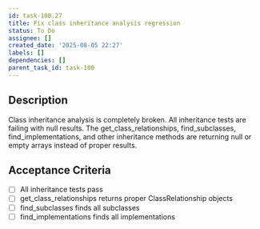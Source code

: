 ```yaml
---
id: task-100.27
title: Fix class inheritance analysis regression
status: To Do
assignee: []
created_date: '2025-08-05 22:27'
labels: []
dependencies: []
parent_task_id: task-100
---
```


## Description

Class inheritance analysis is completely broken. All inheritance tests are failing with null results. The get_class_relationships, find_subclasses, find_implementations, and other inheritance methods are returning null or empty arrays instead of proper results.

## Acceptance Criteria

- [ ] All inheritance tests pass
- [ ] get_class_relationships returns proper ClassRelationship objects
- [ ] find_subclasses finds all subclasses
- [ ] find_implementations finds all implementations
